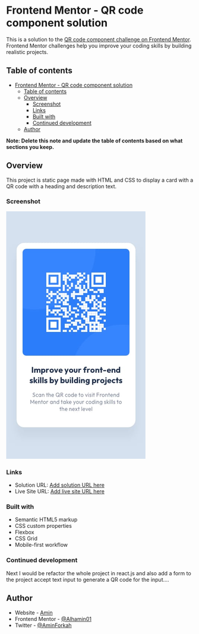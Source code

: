 # Frontend Mentor - QR code component solution

This is a solution to the [QR code component challenge on Frontend Mentor](https://www.frontendmentor.io/challenges/qr-code-component-iux_sIO_H). Frontend Mentor challenges help you improve your coding skills by building realistic projects. 

## Table of contents

- [Frontend Mentor - QR code component solution](#frontend-mentor---qr-code-component-solution)
  - [Table of contents](#table-of-contents)
  - [Overview](#overview)
    - [Screenshot](#screenshot)
    - [Links](#links)
    - [Built with](#built-with)
    - [Continued development](#continued-development)
  - [Author](#author)

**Note: Delete this note and update the table of contents based on what sections you keep.**

## Overview
This project is static page made with HTML and CSS to display a card with a QR code with a heading and description text.

### Screenshot
![](./design/mobile-design.jpg)


### Links

- Solution URL: [Add solution URL here](https://your-solution-url.com)
- Live Site URL: [Add live site URL here](https://your-live-site-url.com)

### Built with

- Semantic HTML5 markup
- CSS custom properties
- Flexbox
- CSS Grid
- Mobile-first workflow


### Continued development

Next I would be refactor the whole project in react.js and also add a form to the project accept text input to generate a QR code for the input....



## Author

- Website - [Amin](https://aminmakes.vercel.app/)
- Frontend Mentor - [@Alhamin01](https://www.frontendmentor.io/profile/Alhamin01)
- Twitter - [@AminForkah](https://www.twitter.com/aminforkah)

